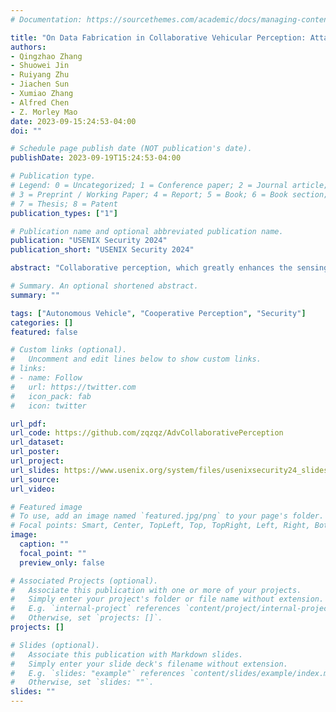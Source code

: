 ```yaml
---
# Documentation: https://sourcethemes.com/academic/docs/managing-content/

title: "On Data Fabrication in Collaborative Vehicular Perception: Attacks and Countermeasures"
authors: 
- Qingzhao Zhang
- Shuowei Jin
- Ruiyang Zhu
- Jiachen Sun
- Xumiao Zhang
- Alfred Chen
- Z. Morley Mao
date: 2023-09-15:24:53-04:00
doi: ""

# Schedule page publish date (NOT publication's date).
publishDate: 2023-09-19T15:24:53-04:00

# Publication type.
# Legend: 0 = Uncategorized; 1 = Conference paper; 2 = Journal article;
# 3 = Preprint / Working Paper; 4 = Report; 5 = Book; 6 = Book section;
# 7 = Thesis; 8 = Patent
publication_types: ["1"]

# Publication name and optional abbreviated publication name.
publication: "USENIX Security 2024"
publication_short: "USENIX Security 2024"

abstract: "Collaborative perception, which greatly enhances the sensing capability of connected and autonomous vehicles (CAVs) by incorporating data from external resources, also brings forth potential security risks. CAVs' driving decisions rely on remote untrusted data, making them susceptible to attacks carried out by malicious participants in the collaborative perception system. However, security analysis and countermeasures for such threats are absent. To understand the impact of the vulnerability, we break the ground by proposing various real-time data fabrication attacks in which the attacker delivers crafted malicious data to victims in order to perturb their perception results, leading to hard brakes or increased collision risks. Our attacks demonstrate a high success rate of over 86% on high-fidelity simulated scenarios and are realizable in real-world experiments. To mitigate the vulnerability, we present a systematic anomaly detection approach that enables benign vehicles to jointly reveal malicious fabrication. It detects 91.5% of attacks with a false positive rate of 3% in simulated scenarios and significantly mitigates attack impacts in real-world scenarios."

# Summary. An optional shortened abstract.
summary: ""

tags: ["Autonomous Vehicle", "Cooperative Perception", "Security"]
categories: []
featured: false

# Custom links (optional).
#   Uncomment and edit lines below to show custom links.
# links:
# - name: Follow
#   url: https://twitter.com
#   icon_pack: fab
#   icon: twitter

url_pdf: 
url_code: https://github.com/zqzqz/AdvCollaborativePerception
url_dataset: 
url_poster:
url_project:
url_slides: https://www.usenix.org/system/files/usenixsecurity24_slides-zhang-qingzhao.pdf
url_source:
url_video: 

# Featured image
# To use, add an image named `featured.jpg/png` to your page's folder. 
# Focal points: Smart, Center, TopLeft, Top, TopRight, Left, Right, BottomLeft, Bottom, BottomRight.
image:
  caption: ""
  focal_point: ""
  preview_only: false

# Associated Projects (optional).
#   Associate this publication with one or more of your projects.
#   Simply enter your project's folder or file name without extension.
#   E.g. `internal-project` references `content/project/internal-project/index.md`.
#   Otherwise, set `projects: []`.
projects: []

# Slides (optional).
#   Associate this publication with Markdown slides.
#   Simply enter your slide deck's filename without extension.
#   E.g. `slides: "example"` references `content/slides/example/index.md`.
#   Otherwise, set `slides: ""`.
slides: ""
---
```

